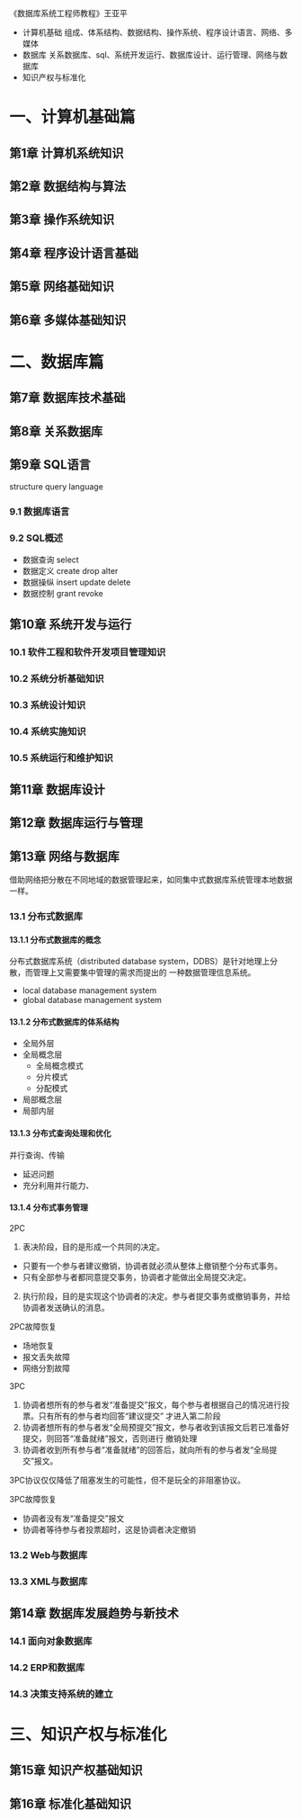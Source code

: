 《数据库系统工程师教程》王亚平

* 计算机基础 组成、体系结构、数据结构、操作系统、程序设计语言、网络、多媒体
* 数据库 关系数据库、sql、系统开发运行、数据库设计、运行管理、网络与数据库
* 知识产权与标准化

# 一、计算机基础篇
## 第1章 计算机系统知识 
## 第2章 数据结构与算法 
## 第3章 操作系统知识 
## 第4章 程序设计语言基础 
## 第5章 网络基础知识 
## 第6章 多媒体基础知识 

# 二、数据库篇
## 第7章 数据库技术基础 

## 第8章 关系数据库 

## 第9章 SQL语言 
structure query language
### 9.1 数据库语言 
### 9.2 SQL概述 
* 数据查询 select
* 数据定义 create drop alter
* 数据操纵 insert update delete
* 数据控制 grant revoke

## 第10章 系统开发与运行 
### 10.1 软件工程和软件开发项目管理知识 
### 10.2 系统分析基础知识 
### 10.3 系统设计知识 
### 10.4 系统实施知识 
### 10.5 系统运行和维护知识 

## 第11章 数据库设计 

## 第12章 数据库运行与管理 

## 第13章 网络与数据库
借助网络把分散在不同地域的数据管理起来，如同集中式数据库系统管理本地数据一样。 
### 13.1 分布式数据库 
#### 13.1.1 分布式数据库的概念
分布式数据库系统（distributed database system，DDBS）是针对地理上分散，而管理上又需要集中管理的需求而提出的
一种数据管理信息系统。
* local database management system
* global database management system

#### 13.1.2 分布式数据库的体系结构
* 全局外层
* 全局概念层
  * 全局概念模式
  * 分片模式
  * 分配模式
* 局部概念层
* 局部内层

#### 13.1.3 分布式查询处理和优化
并行查询、传输
* 延迟问题
* 充分利用并行能力、

#### 13.1.4 分布式事务管理

2PC
1. 表决阶段，目的是形成一个共同的决定。
  * 只要有一个参与者建议撤销，协调者就必须从整体上撤销整个分布式事务。
  * 只有全部参与者都同意提交事务，协调者才能做出全局提交决定。
2. 执行阶段，目的是实现这个协调者的决定。参与者提交事务或撤销事务，并给协调者发送确认的消息。

2PC故障恢复
* 场地恢复
* 报文丢失故障
* 网络分割故障
  
3PC
1. 协调者想所有的参与者发“准备提交”报文，每个参与者根据自己的情况进行投票。只有所有的参与者均回答“建议提交”
  才进入第二阶段
2. 协调者想所有的参与者发“全局预提交”报文，参与者收到该报文后若已准备好提交，则回答“准备就绪”报文，否则进行
  撤销处理
2. 协调者收到所有参与者“准备就绪”的回答后，就向所有的参与者发“全局提交”报文。

3PC协议仅仅降低了阻塞发生的可能性，但不是玩全的非阻塞协议。

3PC故障恢复
* 协调者没有发“准备提交”报文
* 协调者等待参与者投票超时，这是协调者决定撤销

### 13.2 Web与数据库 
### 13.3 XML与数据库 

## 第14章 数据库发展趋势与新技术 
### 14.1 面向对象数据库 
### 14.2 ERP和数据库 
### 14.3 决策支持系统的建立 

# 三、知识产权与标准化
## 第15章 知识产权基础知识 
## 第16章 标准化基础知识 
